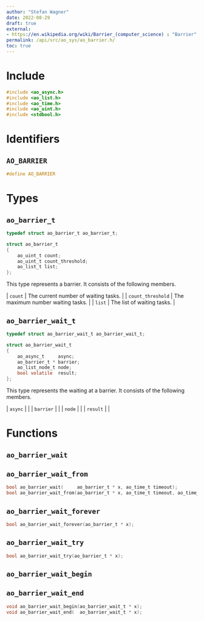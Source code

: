 ```yaml
---
author: "Stefan Wagner"
date: 2022-08-29
draft: true
external:
- https://en.wikipedia.org/wiki/Barrier_(computer_science) : "Barrier"
permalink: /api/src/ao_sys/ao_barrier.h/
toc: true
---
```


# Include

```c
#include <ao_async.h>
#include <ao_list.h>
#include <ao_time.h>
#include <ao_uint.h>
#include <stdbool.h>
```

# Identifiers

## `AO_BARRIER`

```c
#define AO_BARRIER
```

# Types

## `ao_barrier_t`

```c
typedef struct ao_barrier_t ao_barrier_t;
```

```c
struct ao_barrier_t
{
    ao_uint_t count;
    ao_uint_t count_threshold;
    ao_list_t list;
};
```

This type represents a barrier. It consists of the following members.

| `count` | The current number of waiting tasks. |
| `count_threshold` | The maximum number waiting tasks. |
| `list` | The list of waiting tasks. |

## `ao_barrier_wait_t`

```c
typedef struct ao_barrier_wait_t ao_barrier_wait_t;
```

```c
struct ao_barrier_wait_t
{
    ao_async_t     async;
    ao_barrier_t * barrier;
    ao_list_node_t node;
    bool volatile  result;
};
```

This type represents the waiting at a barrier. It consists of the following members.

| `async` | |
| `barrier` | |
| `node` | |
| `result` | |

# Functions

## `ao_barrier_wait`
## `ao_barrier_wait_from`

```c
bool ao_barrier_wait(     ao_barrier_t * x, ao_time_t timeout);
bool ao_barrier_wait_from(ao_barrier_t * x, ao_time_t timeout, ao_time_t beginning);
```

## `ao_barrier_wait_forever`

```c
bool ao_barrier_wait_forever(ao_barrier_t * x);
```

## `ao_barrier_wait_try`

```c
bool ao_barrier_wait_try(ao_barrier_t * x);
```

## `ao_barrier_wait_begin`
## `ao_barrier_wait_end`

```c
void ao_barrier_wait_begin(ao_barrier_wait_t * x);
void ao_barrier_wait_end(  ao_barrier_wait_t * x);
```
